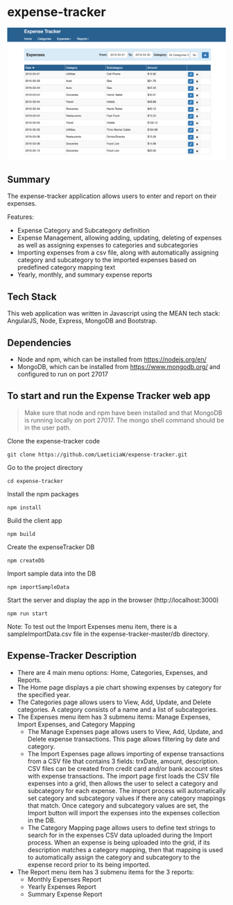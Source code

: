 # expense-tracker

![ScreenShot](img/expenses.png)

## Summary
The expense-tracker application allows users to enter and report on their expenses.

Features:
* Expense Category and Subcategory definition
* Expense Management, allowing adding, updating, deleting of expenses as well as assigning expenses to categories and subcategories
* Importing expenses from a csv file, along with automatically assigning category and subcategory to the imported expenses based on predefined category mapping text
* Yearly, monthly, and summary expense reports

## Tech Stack
This web application was written in Javascript using the MEAN tech stack: AngularJS, Node, Express, MongoDB and Bootstrap.

## Dependencies
* Node and npm, which can be installed from https://nodejs.org/en/
* MongoDB, which can be installed from https://www.mongodb.org/ and configured to run on port 27017

## To start and run the Expense Tracker web app

>Make sure that node and npm have been installed and that MongoDB is running locally on port 27017.  The mongo shell command should be in the user path.

Clone the expense-tracker code
```shell
git clone https://github.com/LaeticiaW/expense-tracker.git
```

Go to the project directory
```shell
cd expense-tracker
```

Install the npm packages
```shell
npm install
```

Build the client app
```shell
npm build
```

Create the expenseTracker DB
```
npm createDb
```

Import sample data into the DB
```shell
npm importSampleData
```

Start the server and display the app in the browser (http://localhost:3000)
```shell
npm run start
```

Note:  To test out the Import Expenses menu item, there is a sampleImportData.csv file in the expense-tracker-master/db directory.

## Expense-Tracker Description

* There are 4 main menu options:  Home, Categories, Expenses, and Reports.
* The Home page displays a pie chart showing expenses by category for the specified year.
* The Categories page allows users to View, Add, Update, and Delete categories.  A category consists of a name and a list of subcategories.
* The Expenses menu item has 3 submenu items:  Manage Expenses, Import Expenses, and Category Mapping
    * The Manage Expenses page allows users to View, Add, Update, and Delete expense transactions.  This page allows filtering by date and category.
    * The Import Expenses page allows importing of expense transactions from a CSV file that contains 3 fields: trxDate, amount, description.  CSV files can be created from credit card and/or bank account sites with expense transactions.  The import page first loads the CSV file expenses into a grid, then allows the user to select a category and subcategory for each expense.  The import process will automatically set category and subcategory values if there any category mappings that match.  Once category and subcategory values are set, the Import button will import the expenses into the expenses collection in the DB.
    * The Category Mapping page allows users to define text strings to search for in the expenses CSV data uploaded during the Import process.  When an expense is being uploaded into the grid, if its description matches a category mapping, then that mapping is used to automatically assign the category and subcategory to the expense record prior to its being imported.
* The Report menu item has 3 submenu items for the 3 reports:
    * Monthly Expenses Report
    * Yearly Expenses Report
    * Summary Expense Report

